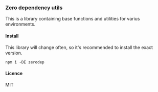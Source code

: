 ﻿### Zero dependency utils

This is a library containing base functions and utilities for varius environments.

#### Install

This library will change often, so it's recommended to install the exact version.

```shell
npm i -DE zerodep
```

#### Licence

MIT